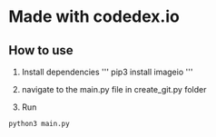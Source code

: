 # Made with codedex.io

## How to use

1. Install dependencies
'''
pip3 install imageio
'''
2. navigate to the main.py file in create_git.py folder
   
4. Run
```
python3 main.py
```

